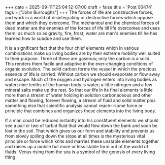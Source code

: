 +++
date = 2025-09-11T23:04:12-07:00
draft = false
title = 'Post 00474'
tags = ["John Burroughs"]
+++
The forces of life are constructive forces, and work in a world of disintegrating or destructive forces which oppose them and which they overcome. The mechanical and the chemical forces of dead matter are the enemies of the forces of life till life overcomes and uses them; as much so as gravity, fire, frost, water are man's enemies till he has learned how to subdue and use them.

It is a significant fact that the four chief elements which in various combinations make up living bodies are by their extreme mobility well suited to their purpose. Three of these are gaseous; only the carbon is a solid. This renders them facile and adaptive in the ever-changing conditions of organic evolution. The solid carbon forms the vessel in which the precious essence of life is carried. Without carbon we should evaporate or flow away and escape. Much of the oxygen and hydrogen enters into living bodies as water; nine tenths of the human body is water; a little nitrogen and a few mineral salts make up the rest. So that our life in its final elements is little more than a stream of water holding in solution carbonaceous and other matter and flowing, forever flowing, a stream of fluid and solid matter plus something else that scientific analysis cannot reach--some force or principle that combines and organizes these elements into the living body.

If a man could be reduced instantly into his constituent elements we should see a pail or two of turbid fluid that would flow down the bank and soon be lost in the soil. That which gives us our form and stability and prevents us from slowly spilling down the slope at all times is the mysterious vital principle or force which knits and marries these unstable elements together and raises up a mobile but more or less stable form out of the world of fluids. Venus rising from the sea is a symbol of the genesis of every living thing.
